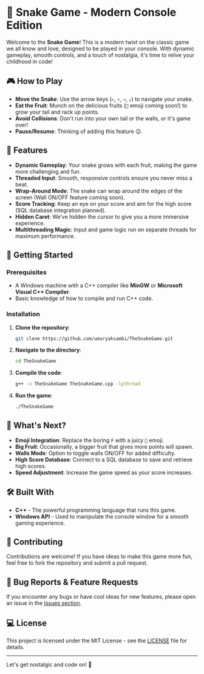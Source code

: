 # 🐍 Snake Game - Modern Console Edition

Welcome to the **Snake Game**! This is a modern twist on the classic game we all know and love, designed to be played in your console. With dynamic gameplay, smooth controls, and a touch of nostalgia, it's time to relive your childhood in code!

## 🎮 How to Play

- **Move the Snake**: Use the arrow keys (`←`, `↑`, `→`, `↓`) to navigate your snake.
- **Eat the Fruit**: Munch on the delicious fruits (`🍎` emoji coming soon!) to grow your tail and rack up points.
- **Avoid Collisions**: Don't run into your own tail or the walls, or it's game over!
- **Pause/Resume**: Thinking of adding this feature 😉.

## 🧠 Features

- **Dynamic Gameplay**: Your snake grows with each fruit, making the game more challenging and fun.
- **Threaded Input**: Smooth, responsive controls ensure you never miss a beat.
- **Wrap-Around Mode**: The snake can wrap around the edges of the screen (Wall ON/OFF feature coming soon).
- **Score Tracking**: Keep an eye on your score and aim for the high score (SQL database integration planned).
- **Hidden Caret**: We’ve hidden the cursor to give you a more immersive experience.
- **Multithreading Magic**: Input and game logic run on separate threads for maximum performance.

## 🚀 Getting Started

### Prerequisites

- A Windows machine with a C++ compiler like **MinGW** or **Microsoft Visual C++ Compiler**.
- Basic knowledge of how to compile and run C++ code.

### Installation

1. **Clone the repository**:
   ```bash
   git clone https://github.com/umaryaksambi/TheSnakeGame.git
   ```
2. **Navigate to the directory**:
   ```bash
   cd TheSnakeGame
   ```
3. **Compile the code**:
   ```bash
   g++ -o TheSnakeGame TheSnakeGame.cpp -lpthread
   ```
4. **Run the game**:
   ```bash
   ./TheSnakeGame
   ```

## 🌟 What's Next?

- **Emoji Integration**: Replace the boring `F` with a juicy `🍎` emoji.
- **Big Fruit**: Occasionally, a bigger fruit that gives more points will spawn.
- **Walls Mode**: Option to toggle walls ON/OFF for added difficulty.
- **High Score Database**: Connect to a SQL database to save and retrieve high scores.
- **Speed Adjustment**: Increase the game speed as your score increases.

## 🛠️ Built With

- **C++** - The powerful programming language that runs this game.
- **Windows API** - Used to manipulate the console window for a smooth gaming experience.

## 🤝 Contributing

Contributions are welcome! If you have ideas to make this game more fun, feel free to fork the repository and submit a pull request.

## 🐛 Bug Reports & Feature Requests

If you encounter any bugs or have cool ideas for new features, please open an issue in the [Issues section](https://github.com/yourusername/snake-game/issues).

## 💻 License

This project is licensed under the MIT License - see the [LICENSE](LICENSE) file for details.

---

Let's get nostalgic and code on! 🚀
